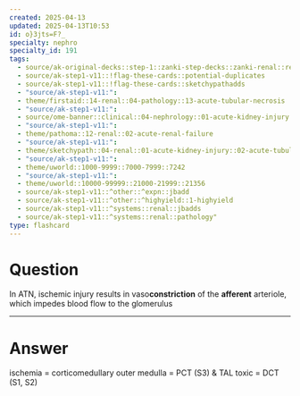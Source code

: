 ```yaml
---
created: 2025-04-13
updated: 2025-04-13T10:53
id: o}3jts=F?_
specialty: nephro
specialty_id: 191
tags:
  - source/ak-original-decks::step-1::zanki-step-decks::zanki-renal::renal-pathology
  - source/ak-step1-v11::!flag-these-cards::potential-duplicates
  - source/ak-step1-v11::!flag-these-cards::sketchypathadds
  - "source/ak-step1-v11:": 
  - theme/firstaid::14-renal::04-pathology::13-acute-tubular-necrosis
  - "source/ak-step1-v11:": 
  - source/ome-banner::clinical::04-nephrology::01-acute-kidney-injury
  - "source/ak-step1-v11:": 
  - theme/pathoma::12-renal::02-acute-renal-failure
  - "source/ak-step1-v11:": 
  - theme/sketchypath::04-renal::01-acute-kidney-injury::02-acute-tubular-necrosis-(atn)
  - "source/ak-step1-v11:": 
  - theme/uworld::1000-9999::7000-7999::7242
  - "source/ak-step1-v11:": 
  - theme/uworld::10000-99999::21000-21999::21356
  - source/ak-step1-v11::^other::^expn::jbadd
  - source/ak-step1-v11::^other::^highyield::1-highyield
  - source/ak-step1-v11::^systems::renal::jbadds
  - source/ak-step1-v11::^systems::renal::pathology"
type: flashcard
---
```


# Question
In ATN, ischemic injury results in vaso**constriction** of the **afferent** arteriole, which impedes blood flow to the glomerulus

---

# Answer
ischemia = corticomedullary outer medulla = PCT (S3) & TAL toxic = DCT (S1, S2)